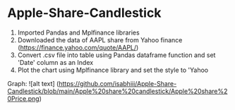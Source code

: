 # Apple-Share-Candlestick

1) Imported Pandas and Mplfinance libraries
2) Downloaded the data of AAPL share from Yahoo finance (https://finance.yahoo.com/quote/AAPL/)
3) Convert .csv file into table using Pandas dataframe function and set 'Date' column as an Index
4) Plot the chart using Mplfinance library and set the style to 'Yahoo

Graph:
![alt text] (https://github.com/isabhiii/Apple-Share-Candlestick/blob/main/Apple%20share%20candlestick/Apple%20share%20Price.png)
